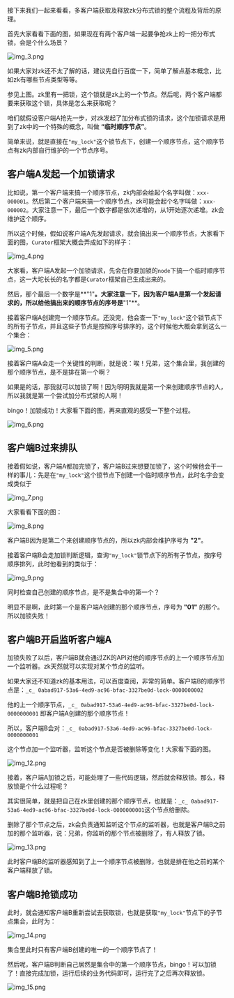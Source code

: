 接下来我们一起来看看，多客户端获取及释放zk分布式锁的整个流程及背后的原理。

首先大家看看下面的图，如果现在有两个客户端一起要争抢zk上的一把分布式锁，会是个什么场景？

![img_3.png](img_3.png)

如果大家对zk还不太了解的话，建议先自行百度一下，简单了解点基本概念，比如zk有哪些节点类型等等。

参见上图。zk里有一把锁，这个锁就是zk上的一个节点。然后呢，两个客户端都要来获取这个锁，具体是怎么来获取呢？

咱们就假设客户端A抢先一步，对zk发起了加分布式锁的请求，这个加锁请求是用到了zk中的一个特殊的概念，叫做 **“临时顺序节点”**。

简单来说，就是直接在`"my_lock"`这个锁节点下，创建一个顺序节点，这个顺序节点有zk内部自行维护的一个节点序号。

## 客户端A发起一个加锁请求

比如说，第一个客户端来搞一个顺序节点，zk内部会给起个名字叫做：`xxx-000001`。然后第二个客户端来搞一个顺序节点，zk可能会起个名字叫做：`xxx-000002`。大家注意一下，最后一个数字都是依次递增的，从1开始逐次递增。zk会维护这个顺序。

所以这个时候，假如说客户端A先发起请求，就会搞出来一个顺序节点，大家看下面的图，`Curator`框架大概会弄成如下的样子：

![img_4.png](img_4.png)

大家看，客户端A发起一个加锁请求，先会在你要加锁的`node`下搞一个临时顺序节点，这一大坨长长的名字都是`Curator`框架自己生成出来的。

然后，那个最后一个数字是**"1"**。大家注意一下，因为客户端A是第一个发起请求的，所以给他搞出来的顺序节点的序号是**"1"**。

接着客户端A创建完一个顺序节点。还没完，他会查一下`"my_lock"`这个锁节点下的所有子节点，并且这些子节点是按照序号排序的，这个时候他大概会拿到这么一个集合：

![img_5.png](img_5.png)

接着客户端A会走一个关键性的判断，就是说：唉！兄弟，这个集合里，我创建的那个顺序节点，是不是排在第一个啊？

如果是的话，那我就可以加锁了啊！因为明明我就是第一个来创建顺序节点的人，所以我就是第一个尝试加分布式锁的人啊！

bingo！加锁成功！大家看下面的图，再来直观的感受一下整个过程。

![img_6.png](img_6.png)

## 客户端B过来排队

接着假如说，客户端A都加完锁了，客户端B过来想要加锁了，这个时候他会干一样的事儿：先是在`"my_lock"`这个锁节点下创建一个临时顺序节点，此时名字会变成类似于

![img_7.png](img_7.png)

大家看看下面的图：

![img_8.png](img_8.png)

客户端B因为是第二个来创建顺序节点的，所以zk内部会维护序号为 **"2"**。

接着客户端B会走加锁判断逻辑，查询`"my_lock"`锁节点下的所有子节点，按序号顺序排列，此时他看到的类似于：

![img_9.png](img_9.png)

同时检查自己创建的顺序节点，是不是集合中的第一个？

明显不是啊，此时第一个是客户端A创建的那个顺序节点，序号为 **"01"** 的那个。所以加锁失败！

## 客户端B开启监听客户端A

加锁失败了以后，客户端B就会通过ZK的API对他的顺序节点的上一个顺序节点加一个监听器。zk天然就可以实现对某个节点的监听。

如果大家还不知道zk的基本用法，可以百度查阅，非常的简单。客户端B的顺序节点是：`_c_ 0abad917-53a6-4ed9-ac96-bfac-3327be0d-lock-0000000002`

他的上一个顺序节点，`_c_ 0abad917-53a6-4ed9-ac96-bfac-3327be0d-lock-0000000001` 即客户端A创建的那个顺序节点！

所以，客户端B会对：`_c_ 0abad917-53a6-4ed9-ac96-bfac-3327be0d-lock-0000000001`

这个节点加一个监听器，监听这个节点是否被删除等变化！大家看下面的图。

![img_12.png](img_12.png)

接着，客户端A加锁之后，可能处理了一些代码逻辑，然后就会释放锁。那么，释放锁是个什么过程呢？

其实很简单，就是把自己在zk里创建的那个顺序节点，也就是：`_c_ 0abad917-53a6-4ed9-ac96-bfac-3327be0d-lock-0000000001`这个节点给删除。

删除了那个节点之后，zk会负责通知监听这个节点的监听器，也就是客户端B之前加的那个监听器，说：兄弟，你监听的那个节点被删除了，有人释放了锁。

![img_13.png](img_13.png)

此时客户端B的监听器感知到了上一个顺序节点被删除，也就是排在他之前的某个客户端释放了锁。

## 客户端B抢锁成功

此时，就会通知客户端B重新尝试去获取锁，也就是获取`"my_lock"`节点下的子节点集合，此时为：

![img_14.png](img_14.png)

集合里此时只有客户端B创建的唯一的一个顺序节点了！

然后呢，客户端B判断自己居然是集合中的第一个顺序节点，bingo！可以加锁了！直接完成加锁，运行后续的业务代码即可，运行完了之后再次释放锁。

![img_15.png](img_15.png)
